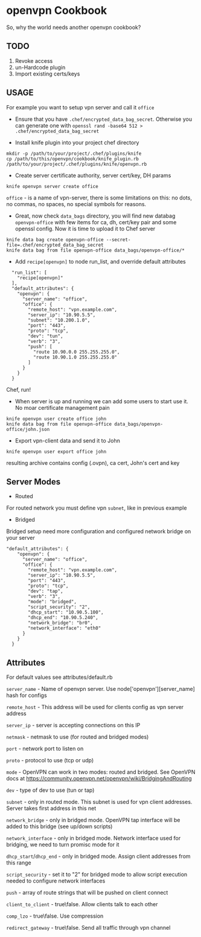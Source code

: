 openvpn Cookbook
================

So, why the world needs another openvpn cookbook?

TODO
----------------

1. Revoke access
2. un-Hardcode plugin
3. Import existing certs/keys

USAGE
----------------

For example you want to setup vpn server and call it ```office```

* Ensure that you have ```.chef/encrypted_data_bag_secret```. 
Otherwise you can generate one with ```openssl rand -base64 512 > .chef/encrypted_data_bag_secret```

* Install knife plugin into your project chef directory 

```
mkdir -p /path/to/your/project/.chef/plugins/knife
cp /path/to/this/openvpn/cookbook/knife_plugin.rb /path/to/your/project/.chef/plugins/knife/openvpn.rb
```

* Create server certificate authority, server cert/key, DH params

```
knife openvpn server create office
```

```office``` - is a name of vpn-server, there is some limitations on this: no dots, no commas, no spaces, no special symbols for reasons. 

* Great, now check ```data_bags``` directory, you will find new databag ```openvpn-office``` with few items for ca, dh, cert/key pair and some openssl config. Now it is time to upload it to Chef server

```
knife data bag create openvpn-office --secret-file=.chef/encrypted_data_bag_secret
knife data bag from file openvpn-office data_bags/openvpn-office/*
```

* Add ```recipe[openvpn]``` to node run_list, and override default attributes

```
  "run_list": [
    "recipe[openvpn]"
  ],
  "default_attributes": {
    "openvpn": {
      "server_name": "office",
      "office": {
        "remote_host": "vpn.example.com",
        "server_ip": "10.90.5.5",
        "subnet": "10.200.1.0",
        "port": "443",
        "proto": "tcp",
        "dev": "tun",
        "verb": "3",
        "push": [
          "route 10.90.0.0 255.255.255.0",
          "route 10.90.1.0 255.255.255.0"
        ]
      }
    }
  }

```
Chef, run! 

* When server is up and running we can add some users to start use it. 
No moar certificate management pain

```
knife openvpn user create office john
knife data bag from file openvpn-office data_bags/openvpn-office/john.json
```

* Export vpn-client data and send it to John

```
knife openvpn user export office john
```
resulting archive contains config (.ovpn), ca cert, John's cert and key

Server Modes
-------------

* Routed

For routed network you must define vpn ```subnet```, like in previous example

* Bridged

Bridged setup need more configuration and configured network bridge on your server

```
"default_attributes": {
    "openvpn": {
      "server_name": "office",
      "office": {
        "remote_host": "vpn.example.com",
        "server_ip": "10.90.5.5",
        "port": "443",
        "proto": "tcp",
        "dev": "tap",
        "verb": "3",
        "mode": "bridged",
        "script_security": "2",
        "dhcp_start": "10.90.5.100",
        "dhcp_end": "10.90.5.240",
        "network_bridge": "br0",
        "network_interface": "eth0"
      }
    }
  }

``` 

Attributes
-------------

For default values see attributes/default.rb

```server_name``` - Name of openvpn server. Use node['openvpn'][server_name] hash for configs

```remote_host``` - This address will be used for clients config as vpn server address

```server_ip``` - server is accepting connections on this IP

```netmask``` - netmask to use (for routed and bridged modes)

```port``` - network port to listen on

```proto``` - protocol to use (tcp or udp)

```mode``` - OpenVPN can work in two modes: routed and bridged. See OpenVPN docs at https://community.openvpn.net/openvpn/wiki/BridgingAndRouting 

```dev``` - type of dev to use (tun or tap)

```subnet``` - only in routed mode. This subnet is used for vpn client addresses. Server takes first address in this net


```network_bridge``` - only in bridged mode. OpenVPN tap interface will be added to this bridge (see up/down scripts)

```network_interface``` - only in bridged mode. Network interface used for bridging, we need to turn promisc mode for it

```dhcp_start```/```dhcp_end``` - only in bridged mode. Assign client addresses from this range

```script_security``` - set it to "2" for bridged mode to allow script execution needed to configure network interfaces

```push``` - array of route strings that will be pushed on client connect

```client_to_client``` - true\false. Allow clients talk to each other

```comp_lzo``` - true\false. Use compression

```redirect_gateway``` - true\false. Send all traffic through vpn channel
